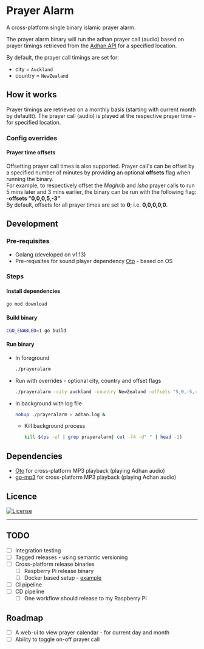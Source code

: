 # Prayer Alarm

A cross-platform single binary islamic prayer alarm.

The prayer alarm binary will run the adhan prayer call (audio) based on prayer timings retrieved from the [Adhan API](https://aladhan.com/prayer-times-api) for a specified location.

By default, the prayer call timings are set for:

- city = `Auckland`
- country = `NewZealand`

## How it works

Prayer timings are retrieved on a monthly basis (starting with current month by defaultt).
The prayer call (audio) is played at the respective prayer time - for specified location.

### Config overrides

#### Prayer time offsets

Offsetting prayer call times is also supported. Prayer call's can be offset by a specified number of minutes by providing an optional **offsets** flag when running the binary.  
For example, to respectively offset the _Maghrib_ and _Isha_ prayer calls to run 5 mins later and 3 mins earlier, the binary can be run with the following flag: **-offsets "0,0,0,5,-3"**  
By default, offsets for all prayer times are set to **0**; i.e. **0,0,0,0,0**.

## Development

### Pre-requisites

- Golang (developed on v1.13)
- Pre-requsites for sound player dependency [Oto](https://github.com/hajimehoshi/oto) - based on OS

### Steps

#### Install dependencies

  ```sh
  go mod download
  ```

#### Build binary

  ```sh
  CGO_ENABLED=1 go build
  ```

#### Run binary

- In foreground

  ```sh
  ./prayeralarm
  ```

- Run with overrides - optional city, country and offset flags

  ```sh
  ./prayeralarm -city auckland -country NewZealand -offsets "5,0,-5,-10,0"
  ```

- In background with log file
  
  ```sh
  nohup ./prayeralarm > adhan.log &
  ```

  - Kill background process
  
    ```sh
    kill $(ps -ef | grep prayeralarm| cut -f4 -d" " | head -1)
    ```

## Dependencies

- [Oto](https://github.com/hajimehoshi/oto) for cross-platform MP3 playback (playing Adhan audio)
- [go-mp3](https://github.com/hajimehoshi/go-mp3) for cross-platform MP3 playback (playing Adhan audio)

## Licence

[![License](https://img.shields.io/badge/License-Apache%202.0-blue.svg)](https://opensource.org/licenses/Apache-2.0)

---

## TODO

- [ ] Integration testing
- [ ] Tagged releases - using semantic versioning
- [ ] Cross-platform release binaries
  - [ ] Raspberry Pi release binary
  - [ ] Docker based setup - [example](https://gitlab.com/dev.786zshan/golang-project-bootstrapper)
- [ ] CI pipeline
- [ ] CD pipeline
  - [ ] One workflow should release to my Raspberry PI  

## Roadmap

- [ ] A web-ui to view prayer calendar - for current day and month
- [ ] Ability to toggle on-off prayer call
